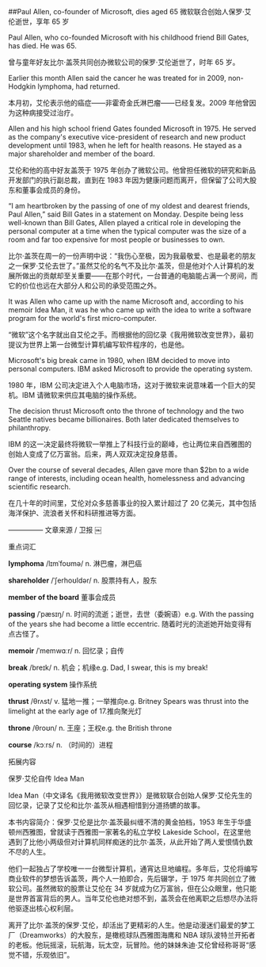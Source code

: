 ##Paul Allen, co-founder of Microsoft, dies aged 65  微软联合创始人保罗·艾伦逝世，享年 65 岁

Paul Allen, who co-founded Microsoft with his childhood friend Bill Gates, has died. He was 65.

曾与童年好友比尔·盖茨共同创办微软公司的保罗·艾伦逝世了，时年 65 岁。

Earlier this month Allen said the cancer he was treated for in 2009, non-Hodgkin lymphoma, had returned.

本月初，艾伦表示他的癌症——非霍奇金氏淋巴瘤——已经复发。2009 年他曾因为这种病接受过治疗。

Allen and his high school friend Gates founded Microsoft in 1975. He served as the company's executive vice-president of research and new product development until 1983, when he left for health reasons. He stayed as a major shareholder and member of the board.

艾伦和他的高中好友盖茨于 1975 年创办了微软公司。他曾担任微软的研究和新品开发部门的执行副总裁，直到在 1983 年因为健康问题而离开，但保留了公司大股东和董事会成员的身份。

“I am heartbroken by the passing of one of my oldest and dearest friends, Paul Allen,” said Bill Gates in a statement on Monday. Despite being less well-known than Bill Gates, Allen played a critical role in developing the personal computer at a time when the typical computer was the size of a room and far too expensive for most people or businesses to own.

比尔·盖茨在周一的一份声明中说：“我伤心至极，因为我最敬爱、也是最老的朋友之一保罗·艾伦去世了。”虽然艾伦的名气不及比尔·盖茨，但是他对个人计算机的发展所做出的贡献却至关重要——在那个时代，一台普通的电脑能占满一个房间，而它的价位也远在大部分人和公司的承受范围之外。

It was Allen who came up with the name Microsoft and, according to his memoir Idea Man, it was he who came up with the idea to write a software program for the world's first micro-computer.

“微软”这个名字就出自艾伦之手。而根据他的回忆录《我用微软改变世界》，最初提议为世界上第一台微型计算机编写软件程序的，也是他。

Microsoft's big break came in 1980, when IBM decided to move into personal computers. IBM asked Microsoft to provide the operating system.

1980 年，IBM 公司决定进入个人电脑市场，这对于微软来说意味着一个巨大的契机。IBM 请微软来供应其电脑的操作系统。

The decision thrust Microsoft onto the throne of technology and the two Seattle natives became billionaires. Both later dedicated themselves to philanthropy.

IBM 的这一决定最终将微软一举推上了科技行业的巅峰，也让两位来自西雅图的创始人变成了亿万富翁。后来，两人双双决定投身慈善。

Over the course of several decades, Allen gave more than $2bn to a wide range of interests, including ocean health, homelessness and advancing scientific research.

在几十年的时间里，艾伦对众多慈善事业的投入累计超过了 20 亿美元，其中包括海洋保护、流浪者关怀和科研推进等方面。

—————  文章来源 / 卫报 ￼

重点词汇

**lymphoma** /lɪmˈfoʊmə/ n. 淋巴瘤，淋巴癌

**shareholder** /ˈʃerhoʊldər/ n. 股票持有人，股东

**member of the board** 董事会成员

**passing** /ˈpæsɪŋ/ n. 时间的流逝；逝世，去世（委婉语）e.g. With the passing of the years she had become a little eccentric. 随着时光的流逝她开始变得有点古怪了。

**memoir** /ˈmemwɑːr/ n. 回忆录；自传

**break** /breɪk/ n. 机会；机缘e.g. Dad, I swear, this is my break!

**operating system** 操作系统

**thrust** /θrʌst/ v. 猛地一推；一举推向e.g. Britney Spears was thrust into the limelight at the early age of 17.推向聚光灯

**throne** /θroʊn/ n. 王座；王权e.g. the British throne

**course** /kɔːrs/ n. （时间的）进程

拓展内容

保罗·艾伦自传 Idea Man

Idea Man（中文译名《我用微软改变世界》）是微软联合创始人保罗·艾伦先生的回忆录，记录了艾伦和比尔·盖茨从相遇相惜到分道扬镳的故事。


本书内容简介：保罗·艾伦是比尔·盖茨最纠缠不清的黄金拍档，1953 年生于华盛顿州西雅图，曾就读于西雅图一家著名的私立学校 Lakeside School，在这里他遇到了比他小两级但对计算机同样痴迷的比尔·盖茨，从此开始了两人爱恨情仇数不尽的人生。


他们一起独占了学校唯一一台微型计算机，通宵达旦地编程。多年后，艾伦将编写商业软件的梦想告诉盖茨，两个人一拍即合，先后辍学，于 1975 年共同创立了微软公司。虽然微软的股票让艾伦在 34 岁就成为亿万富翁，但在公众眼里，他只能是世界首富背后的男人。当年艾伦也绝对想不到，盖茨会在他离职之后想尽办法将他驱逐出核心权利层。


离开了比尔·盖茨的保罗·艾伦，却活出了更精彩的人生。他是动漫迷们最爱的梦工厂（Dreamworks）的大股东，是橄榄球队西雅图海鹰和 NBA 球队波特兰开拓者的老板。他玩摇滚，玩航海，玩太空，玩冒险。他的妹妹朱迪·艾伦曾经称哥哥“感觉不错，乐观依旧”。